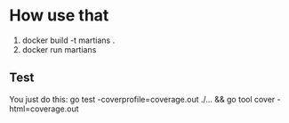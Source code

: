 # How use that

1. docker build -t martians .
2. docker run martians

## Test
You just do this: go test -coverprofile=coverage.out ./... && go tool cover -html=coverage.out
